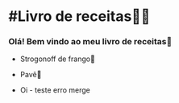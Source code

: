 # #Livro de receitas:woman_cook:

### Olá! Bem vindo ao meu livro de receitas:wave:

* Strogonoff de frango:chicken:

* Pavê:cake:
* Oi - teste erro merge

  

